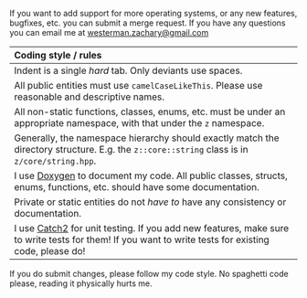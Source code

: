 If you want to add support for more operating systems, or any new features, bugfixes, etc. you can submit a merge request. If you have any questions you can email me at westerman.zachary@gmail.com

|Coding style / rules|
|:-----|
|Indent is a single *hard* tab. Only deviants use spaces.|
|All public entities must use `camelCaseLikeThis`. Please use reasonable and descriptive names.|
|All non-static functions, classes, enums, etc. must be under an appropriate namespace, with that under the `z` namespace.|
|Generally, the namespace hierarchy should exactly match the directory structure. E.g. the `z::core::string` class is in `z/core/string.hpp`.|
|I use [Doxygen](http://www.doxygen.org/) to document my code. All public classes, structs, enums, functions, etc. should have some documentation.|
|Private or static entities do not *have to* have any consistency or documentation.|
|I use [Catch2](https://github.com/catchorg/Catch2) for unit testing. If you add new features, make sure to write tests for them! If you want to write tests for existing code, please do!|

If you do submit changes, please follow my code style. No spaghetti code please, reading it physically hurts me.
